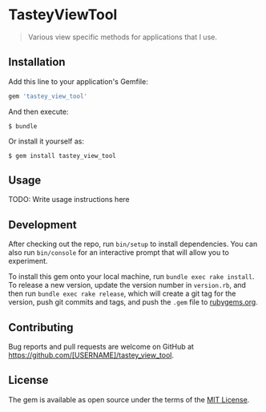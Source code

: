 # TasteyViewTool

> Various view specific methods for applications that I use.

## Installation

Add this line to your application's Gemfile:

```ruby
gem 'tastey_view_tool'
```

And then execute:

    $ bundle

Or install it yourself as:

    $ gem install tastey_view_tool

## Usage

TODO: Write usage instructions here

## Development

After checking out the repo, run `bin/setup` to install dependencies. You can also run `bin/console` for an interactive prompt that will allow you to experiment.

To install this gem onto your local machine, run `bundle exec rake install`. To release a new version, update the version number in `version.rb`, and then run `bundle exec rake release`, which will create a git tag for the version, push git commits and tags, and push the `.gem` file to [rubygems.org](https://rubygems.org).

## Contributing

Bug reports and pull requests are welcome on GitHub at https://github.com/[USERNAME]/tastey_view_tool.

## License

The gem is available as open source under the terms of the [MIT License](https://opensource.org/licenses/MIT).

